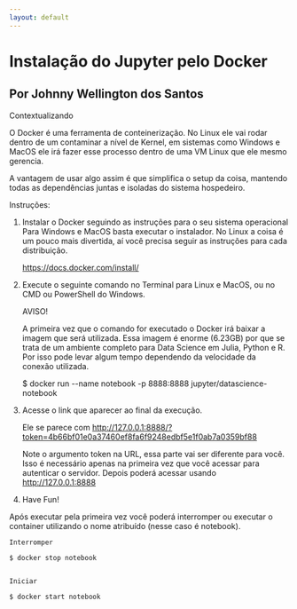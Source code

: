 ```yaml
---
layout: default
---
```


# Instalação do Jupyter pelo Docker

## Por Johnny Wellington dos Santos

Contextualizando

O Docker é uma ferramenta de conteinerização. No Linux ele vai rodar dentro de um contaminar a nível de Kernel, em sistemas como Windows e MacOS ele irá fazer esse processo dentro de uma VM Linux que ele mesmo gerencia.

A vantagem de usar algo assim é que simplifica o setup da coisa, mantendo todas as dependências juntas e isoladas do sistema hospedeiro.


Instruções:

1. Instalar o Docker seguindo as instruções para o seu sistema operacional
    Para Windows e MacOS basta executar o instalador.
    No Linux a coisa é um pouco mais divertida, aí você precisa seguir as instruções para cada distribuição.

    https://docs.docker.com/install/


2. Execute o seguinte comando no Terminal para Linux e MacOS, ou no CMD ou PowerShell do Windows.

    AVISO!
   
    A primeira vez que o comando for executado o Docker irá baixar a imagem que será utilizada.
    Essa imagem é enorme (6.23GB) por que se trata de um ambiente completo para Data Science em Julia, Python e R. 
    Por isso pode levar algum tempo dependendo da velocidade da conexão utilizada.

    $ docker run --name notebook -p 8888:8888 jupyter/datascience-notebook


3. Acesse o link que aparecer ao final da execução.

    Ele se parece com http://127.0.0.1:8888/?token=4b66bf01e0a37460ef8fa6f9248edbf5e1f0ab7a0359bf88

    Note o argumento token na URL, essa parte vai ser diferente para você.
    Isso é necessário apenas na primeira vez que você acessar para autenticar o servidor.
    Depois poderá acessar usando http://127.0.0.1:8888

4. Have Fun!


Após executar pela primeira vez você poderá interromper ou executar o container utilizando o nome atribuído (nesse caso é notebook).

    Interromper
    
    $ docker stop notebook


    Iniciar
 
    $ docker start notebook




